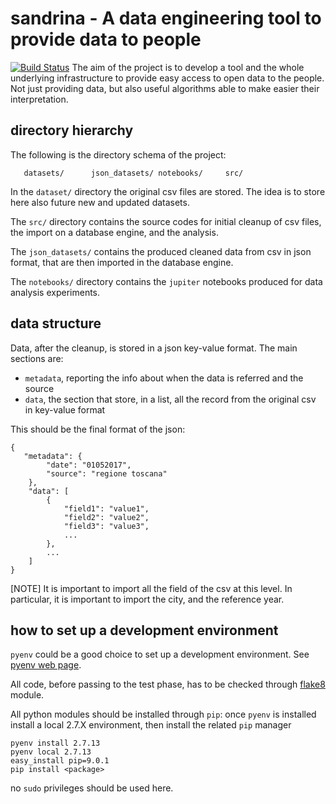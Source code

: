 # sandrina - A data engineering tool to provide data to people

[![Build Status](https://travis-ci.org/tropiano/sandrina.svg?branch=master)](https://travis-ci.org/tropiano/sandrina)
The aim of the project is to develop a tool and the whole underlying
infrastructure to provide easy access to open data to the people.
Not just providing data, but also useful algorithms able to make
easier their interpretation.

## directory hierarchy

The following is the directory schema of the project:

```
   datasets/      json_datasets/ notebooks/     src/
```

In the `dataset/` directory the original csv files are stored. The idea is to
store here also future new and updated datasets.

The `src/` directory contains the source codes for initial cleanup of csv files,
the import on a database engine, and the analysis.

The `json_datasets/` contains the produced cleaned data from csv in json format,
that are then imported in the database engine.

The `notebooks/` directory contains the `jupiter` notebooks produced for data
analysis experiments.

## data structure

Data, after the cleanup, is stored in a json key-value format. The main
sections are:

* `metadata`, reporting the info about when the data is referred and the source
* `data`, the section that store, in a list, all the record from the original
csv in key-value format

This should be the final format of the json:

```
{  
   "metadata": {
        "date": "01052017",
        "source": "regione toscana"
    },
    "data": [
        {
            "field1": "value1",
            "field2": "value2",
            "field3": "value3",
            ...
        },
        ...
    ]
}
```

[NOTE]
It is important to import all the field of the csv at this level. In particular,
it is important to import the city, and the reference year.

## how to set up a development environment

`pyenv` could be a good choice to set up a development environment. See
[pyenv web page](https://github.com/pyenv/pyenv).

All code, before passing to the test phase, has to be checked through
[flake8](http://flake8.pycqa.org/en/latest/) module.

All python modules should be installed through `pip`: once `pyenv` is installed
install a local 2.7.X environment, then install the related `pip` manager

```
pyenv install 2.7.13
pyenv local 2.7.13
easy_install pip=9.0.1
pip install <package>
```

no `sudo` privileges should be used here.
